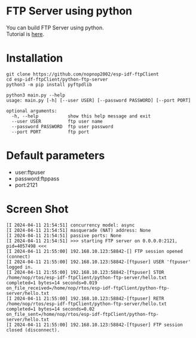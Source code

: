 # FTP Server using python

You can build FTP Server using python.   
Tutorial is [here](https://pyftpdlib.readthedocs.io/en/latest/tutorial.html).   

# Installation   
```
git clone https://github.com/nopnop2002/esp-idf-ftpClient
cd esp-idf-ftpClient/python-ftp-server
python3 -m pip install pyftpdlib

python3 main.py --help
usage: main.py [-h] [--user USER] [--password PASSWORD] [--port PORT]

optional arguments:
  -h, --help           show this help message and exit
  --user USER          ftp user name
  --password PASSWORD  ftp user password
  --port PORT          ftp port
```

# Default parameters   
- user:ftpuser   
- password:ftppass   
- port:2121   

# Screen Shot
```
[I 2024-04-11 21:54:51] concurrency model: async
[I 2024-04-11 21:54:51] masquerade (NAT) address: None
[I 2024-04-11 21:54:51] passive ports: None
[I 2024-04-11 21:54:51] >>> starting FTP server on 0.0.0.0:2121, pid=4057498 <<<
[I 2024-04-11 21:55:00] 192.168.10.123:58842-[] FTP session opened (connect)
[I 2024-04-11 21:55:00] 192.168.10.123:58842-[ftpuser] USER 'ftpuser' logged in.
[I 2024-04-11 21:55:00] 192.168.10.123:58842-[ftpuser] STOR /home/nop/rtos/esp-idf-ftpClient/python-ftp-server/hello.txt completed=1 bytes=14 seconds=0.019
on_file_received=/home/nop/rtos/esp-idf-ftpClient/python-ftp-server/hello.txt
[I 2024-04-11 21:55:00] 192.168.10.123:58842-[ftpuser] RETR /home/nop/rtos/esp-idf-ftpClient/python-ftp-server/hello.txt completed=1 bytes=14 seconds=0.02
on_file_sent=/home/nop/rtos/esp-idf-ftpClient/python-ftp-server/hello.txt
[I 2024-04-11 21:55:00] 192.168.10.123:58842-[ftpuser] FTP session closed (disconnect).
```
